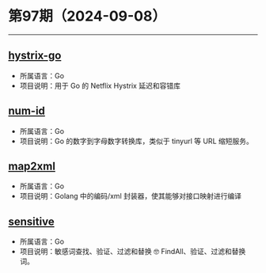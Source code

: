 # 第97期（2024-09-08）

---
## [hystrix-go](https://github.com/afex/hystrix-go)
- 所属语言：Go
- 项目说明：用于 Go 的 Netflix Hystrix 延迟和容错库

## [num-id](https://github.com/simon-whitehead/num-id)
- 所属语言：Go
- 项目说明：Go 的数字到字母数字转换库，类似于 tinyurl 等 URL 缩短服务。

## [map2xml](https://github.com/yoda-of-soda/map2xml)
- 所属语言：Go
- 项目说明：Golang 中的编码/xml 封装器，使其能够对接口映射进行编译

## [sensitive](https://github.com/importcjj/sensitive)
- 所属语言：Go
- 项目说明：敏感词查找、验证、过滤和替换 🤓 FindAll、验证、过滤和替换词。
